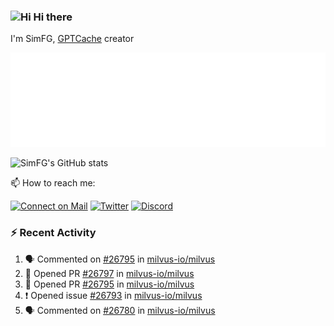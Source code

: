 ### <img src='https://qpluspicture.oss-cn-beijing.aliyuncs.com/6LjjQA/Hi.gif' alt='Hi' width="24"/> Hi there

I'm SimFG, [GPTCache](https://github.com/zilliztech/GPTCache) creator

![Metrics 👋](/metrics.plugin.followup.user.svg)

![SimFG's GitHub stats](https://github-readme-stats.vercel.app/api?username=SimFG&show_icons=true&theme=radical&count_private=true)

📫 How to reach me:

[![Connect on Mail](https://img.shields.io/badge/Ask%20me-anything-1abc9c.svg)](mailto:1142838399@qq.com)
[![Twitter](https://img.shields.io/twitter/follow/FogSim?style=social)](https://twitter.com/FogSim)
[![Discord](https://img.shields.io/discord/1092648432495251507?label=Discord&logo=discord)](https://discord.gg/Q8C6WEjSWV)

### :zap: Recent Activity

<!--START_SECTION:activity-->
1. 🗣 Commented on [#26795](https://github.com/milvus-io/milvus/issues/26795) in [milvus-io/milvus](https://github.com/milvus-io/milvus)
2. 💪 Opened PR [#26797](https://github.com/milvus-io/milvus/pull/26797) in [milvus-io/milvus](https://github.com/milvus-io/milvus)
3. 💪 Opened PR [#26795](https://github.com/milvus-io/milvus/pull/26795) in [milvus-io/milvus](https://github.com/milvus-io/milvus)
4. ❗️ Opened issue [#26793](https://github.com/milvus-io/milvus/issues/26793) in [milvus-io/milvus](https://github.com/milvus-io/milvus)
5. 🗣 Commented on [#26780](https://github.com/milvus-io/milvus/issues/26780) in [milvus-io/milvus](https://github.com/milvus-io/milvus)
<!--END_SECTION:activity-->

